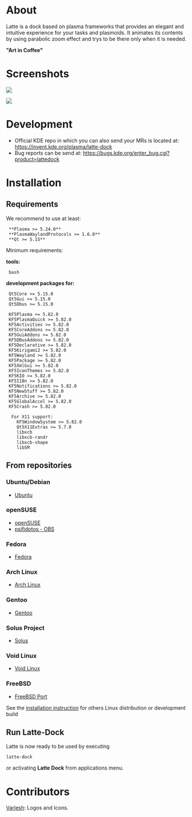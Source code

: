 About
=====
Latte is a dock based on plasma frameworks that provides an elegant and intuitive experience for your tasks and plasmoids. It animates its contents by using parabolic zoom effect and trys to be there only when it is needed.

**"Art in Coffee"**

Screenshots
===========

![](https://cdn.kde.org/screenshots/latte-dock/latte-dock_regular.png)

![](https://cdn.kde.org/screenshots/latte-dock/latte-dock_settings.png)

Development
============

- Official KDE repo in which you can also send your MRs is located at: https://invent.kde.org/plasma/latte-dock
- Bug reports can be send at: https://bugs.kde.org/enter_bug.cgi?product=lattedock


Installation
============

## Requirements

We recommend to use at least:
```
 **Plasma >= 5.24.0**
 **PlasmaWaylandProtocols >= 1.6.0**
 **Qt >= 5.15**
 ```


Minimum requirements:
 
**tools:**
```
 bash
```

**development packages for:**
```
 Qt5Core >= 5.15.0
 Qt5Gui >= 5.15.0
 Qt5Dbus >= 5.15.0

 KF5Plasma >= 5.82.0
 KF5PlasmaQuick >= 5.82.0
 KF5Activities >= 5.82.0
 KF5CoreAddons >= 5.82.0
 KF5GuiAddons >= 5.82.0
 KF5DBusAddons >= 5.82.0
 KF5Declarative >= 5.82.0
 KF5Kirigami2 >= 5.82.0
 KF5Wayland >= 5.82.0
 KF5Package >= 5.82.0
 KF5XmlGui >= 5.82.0
 KF5IconThemes >= 5.82.0
 KF5KIO >= 5.82.0
 KF5I18n >= 5.82.0
 KF5Notifications >= 5.82.0
 KF5NewStuff >= 5.82.0
 KF5Archive >= 5.82.0
 KF5GlobalAccel >= 5.82.0
 KF5Crash >= 5.82.0

  For X11 support:
    KF5WindowSystem >= 5.82.0
    Qt5X11Extras >= 5.7.0
    libxcb
    libxcb-randr
    libxcb-shape
    libSM
```

## From repositories

### Ubuntu/Debian

- [Ubuntu](https://packages.ubuntu.com/bionic/latte-dock)

### openSUSE

- [openSUSE](https://software.opensuse.org/package/latte-dock?search_term=latte+dock)
- [psifidotos - OBS](https://software.opensuse.org//download.html?project=home%3Apsifidotos&package=latte-dock)

### Fedora

- [Fedora](https://koji.fedoraproject.org/koji/packageinfo?packageID=24229)

### Arch Linux

- [Arch Linux](https://www.archlinux.org/packages/?sort=&q=latte-dock)

### Gentoo

- [Gentoo](https://packages.gentoo.org/packages/kde-misc/latte-dock)

### Solus Project

- [Solus](https://packages.solus-project.com/shannon/l/latte-dock/)

### Void Linux

- [Void Linux](https://github.com/void-linux/void-packages/tree/master/srcpkgs/latte-dock)

### FreeBSD
- [FreeBSD Port](https://www.freshports.org/deskutils/latte-dock/)

See the [installation instruction](./INSTALLATION.md) for others Linux distribution or development build

## Run Latte-Dock

Latte is now ready to be used by executing 
```
latte-dock
```

or activating **Latte Dock** from applications menu.


Contributors
============
[Varlesh](https://github.com/varlesh): Logos and Icons.
